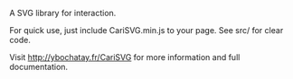 A SVG library for interaction.

For quick use, just include CariSVG.min.js to your page.
See src/ for clear code.

Visit http://ybochatay.fr/CariSVG for more information and full documentation.